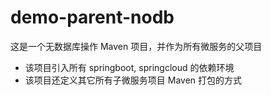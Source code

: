 # demo-parent-nodb

这是一个无数据库操作 Maven 项目，并作为所有微服务的父项目
- 该项目引入所有 springboot, springcloud 的依赖环境
- 该项目还定义其它所有子微服务项目 Maven 打包的方式